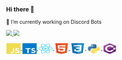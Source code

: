 ### Hi there 👋

🔭 I’m currently working on Discord Bots



<div>
  <a href="https://github.com/rafaballerini">
  <img height="180em" src="https://github-readme-stats.vercel.app/api?username=OMPedr0&show_icons=true&theme=dark&include_all_commits=true&count_private=true"/>
  <img height="180em" src="https://github-readme-stats.vercel.app/api/top-langs/?username=OMPedr0&layout=compact&langs_count=7&theme=dark"/>
</div>
 <div style="display: inline_block"><br>
  <img align="center" alt="OMPedr0-Js" height="30" width="40" src="https://raw.githubusercontent.com/devicons/devicon/master/icons/javascript/javascript-plain.svg">
  <img align="center" alt="OMPedr0-Ts" height="30" width="40" src="https://raw.githubusercontent.com/devicons/devicon/master/icons/typescript/typescript-plain.svg">
  <img align="center" alt="OMPedr0-React" height="30" width="40" src="https://raw.githubusercontent.com/devicons/devicon/master/icons/react/react-original.svg">
  <img align="center" alt="OMPedr0-HTML" height="30" width="40" src="https://raw.githubusercontent.com/devicons/devicon/master/icons/html5/html5-original.svg">
  <img align="center" alt="OMPedr0-CSS" height="30" width="40" src="https://raw.githubusercontent.com/devicons/devicon/master/icons/css3/css3-original.svg">
  <img align="center" alt="OMPedr0-Python" height="30" width="40" src="https://raw.githubusercontent.com/devicons/devicon/master/icons/python/python-original.svg">
  <img align="center" alt="OMPedr0-Csharp" height="30" width="40" src="https://raw.githubusercontent.com/devicons/devicon/master/icons/csharp/csharp-original.svg">
</div>
  
  ##

<!--
**Pedr0-Gil/Pedr0-Gil** is a ✨ _special_ ✨ repository because its `README.md` (this file) appears on your GitHub profile.

Here are some ideas to get you started:

- 
 
🔭 I’m currently working on Discord Bots...
- 🌱 I’m currently learning ...
- 👯 I’m looking to collaborate on ...
- 🤔 I’m looking for help with ...
- 💬 Ask me about ...
- 📫 How to reach me: ...
- 😄 Pronouns: ...
- ⚡ Fun fact: ...
-->
